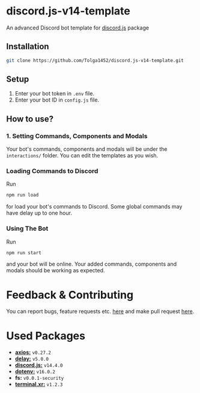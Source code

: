 # discord.js-v14-template
An advanced Discord bot template for [discord.js](https://www.npmjs.com/package/discord.js) package

## Installation
```bash
git clone https://github.com/Tolga1452/discord.js-v14-template.git
```

## Setup
1. Enter your bot token in `.env` file.
2. Enter your bot ID in `config.js` file.

## How to use?
### 1. Setting Commands, Components and Modals
Your bot's commands, components and modals will be under the `interactions/` folder. You can edit the templates as you wish.

### Loading Commands to Discord
Run
```bash
npm run load
```
for load your bot's commands to Discord. Some global commands may have delay up to one hour.

### Using The Bot
Run
```bash
npm run start
```
and your bot will be online. Your added commands, components and modals should be working as expected.

# Feedback & Contributing
You can report bugs, feature requests etc. [here](https://github.com/Tolga1452/discord.js-v14-template/issues/new) and make pull request [here](https://github.com/Tolga1452/discord.js-v14-template/compare).

# Used Packages
- [**axios:**](https://www.npmjs.com/package/axios) `v0.27.2`
- [**delay:**](https://www.npmjs.com/package/delay) `v5.0.0`
- [**discord.js:**](https://www.npmjs.com/package/discord.js) `v14.4.0`
- [**dotenv:**](https://www.npmjs.com/package/dotenv) `v16.0.2`
- **fs:** `v0.0.1-security`
- [**terminal.xr:**](https://www.npmjs.com/package/terminal.xr) `v1.2.3`
